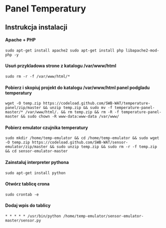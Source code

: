 # Panel Temperatury
## Instrukcja instalacji
#### Apache + PHP
```
sudo apt-get install apache2 sudo apt-get install php libapache2-mod-php -y
```
#### Usuń przykladowa strone z katalogu /var/www/html
```
sudo rm -r -f /var/www/html/*
```
#### Pobierz i skopiuj projekt do katalogu /var/www/html panel podgladu temperatury
```
wget -O temp.zip https://codeload.github.com/SWB-WAT/temperature-panel/zip/master && unzip temp.zip && sudo mv -f temperature-panel-master/* /var/www/html/. && rm temp.zip && rm -R -f temperature-panel-master && sudo chown -R www-data:www-data /var/www/
```
#### Pobierz emulator czujnika temperatury
```
sudo mkdir /home/temp-emulator && cd /home/temp-emulator && sudo wget -O temp.zip https://codeload.github.com/SWB-WAT/sensor-emulator/zip/master && sudo unzip temp.zip && sudo rm -r -f temp.zip && cd sensor-emulator-master
```
#### Zainstaluj interpreter pythona
```
sudo apt-get install python
```
#### Otwórz tablicę crona
```
sudo crontab -e

```
#### Dodaj wpis do tablicy
```
* * * * * /usr/bin/python /home/temp-emulator/sensor-emulator-master/sensor.py
```
